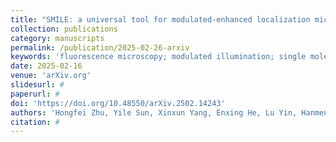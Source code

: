 ```yaml
---
title: "SMILE: a universal tool for modulated-enhanced localization microscopy to achieve minimal three-dimensional resolution"
collection: publications
category: manuscripts
permalink: /publication/2025-02-26-arxiv
keywords: 'fluorescence microscopy; modulated illumination; single molecule localization microscopy'
date: 2025-02-16
venue: 'arXiv.org'
slidesurl: #
paperurl: #
doi: 'https://doi.org/10.48550/arXiv.2502.14243'
authors: 'Hongfei Zhu, Yile Sun, Xinxun Yang, Enxing He, Lu Yin, Hanmeng Wu, Mingxuan Cai, Yubing Han, Renjie Zhou, Cuifang Kuang, Xu Liu'
citation: #
---
```

